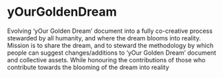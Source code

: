 # yOurGoldenDream
Evolving ‘yOur Golden Dream’ document into a fully co-creative process stewarded by all humanity, and where the dream blooms into reality. Mission is  to share the dream, and to steward the methodology by which people can suggest changes/additions to ‘yOur Golden Dream’ document and collective assets. While honouring the contributions of those who contribute towards the blooming of the dream into reality
